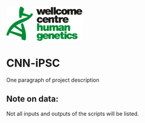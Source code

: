 ![Picture](images/Logo_of_the_Wellcome_Center_for_Human_Genetics.png)
# CNN-iPSC

One paragraph of project description


## Note on data:
Not all inputs and outputs of the scripts will be listed.
